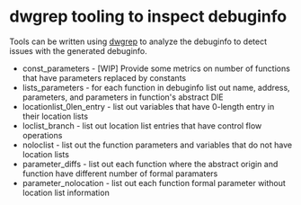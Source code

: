 # dwgrep tooling to inspect debuginfo

Tools can be written using [dwgrep](http://pmachata.github.io/dwgrep/)
to analyze the debuginfo to detect issues with the generated
debuginfo.

- const_parameters - [WIP] Provide some metrics on number of functions that have parameters replaced by constants
- lists_parameters - for each function in debuginfo list out name, address, parameters, and parameters in function's abstract DIE
- locationlist_0len_entry - list out variables that have 0-length entry in their location lists
- loclist_branch - list out location list entries that have control flow operations
- noloclist - list out the function parameters and variables that do not have location lists
- parameter_diffs - list out each function where the abstract origin and function have different number of formal paramaters
- parameter_nolocation - list out each function formal parameter without location list information
